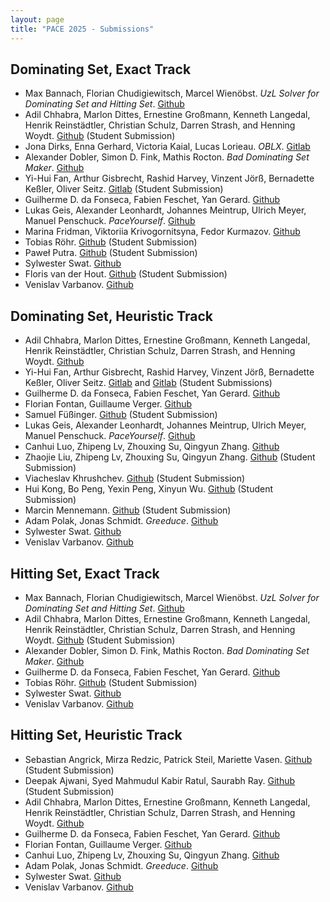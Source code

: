 ```yaml
---
layout: page 
title: "PACE 2025 - Submissions"
---
```


## Dominating Set, Exact Track
 - Max Bannach, Florian Chudigiewitsch, Marcel Wienöbst. *UzL Solver for Dominating Set and Hitting Set*. [Github](https://github.com/mwien/PACE2025)
 - Adil Chhabra, Marlon Dittes, Ernestine Großmann, Kenneth Langedal, Henrik Reinstädtler, Christian Schulz, Darren Strash, and Henning Woydt. [Github](https://github.com/KennethLangedal/PACE2025) (Student Submission)
 - Jona Dirks, Enna Gerhard, Victoria Kaial, Lucas Lorieau. *OBLX*. [Gitlab](https://gitlab.limos.fr/oblx/public)
 - Alexander Dobler, Simon D. Fink, Mathis Rocton. *Bad Dominating Set Maker*. [Github](https://github.com/Doblalex/pace2025)
 - Yi-Hui Fan, Arthur Gisbrecht, Rashid Harvey, Vinzent Jörß, Bernadette Keßler, Oliver Seitz. [Gitlab](https://git.imp.fu-berlin.de/rh0457fu/anwendung-von-algorithmen/-/tree/DS_Exact) (Student Submission)
 - Guilherme D. da Fonseca, Fabien Feschet, Yan Gerard. [Github](https://github.com/gfonsecabr/shadoks-PACE2025)
 - Lukas Geis, Alexander Leonhardt, Johannes Meintrup, Ulrich Meyer, Manuel Penschuck. *PaceYourself*. [Github](https://github.com/manpen/pace25)
 - Marina Fridman, Viktoriia Krivogornitsyna, Fedor Kurmazov. [Github](https://github.com/spefk/pace2025-ds-solver)
 - Tobias Röhr. [Github](https://github.com/roehrt/alpaca) (Student Submission)
 - Paweł Putra. [Github](https://github.com/Kulezi/pace2025) (Student Submission)
 - Sylwester Swat. [Github](https://github.com/swacisko/pace-2025)
 - Floris van der Hout. [Github](https://github.com/gamingwithaflo/minimum-dominating-set/tree/pace_2025_RTS) (Student Submission)
 - Venislav Varbanov. [Github](https://github.com/v777v/PACE2025-v777v)

## Dominating Set, Heuristic Track
 - Adil Chhabra, Marlon Dittes, Ernestine Großmann, Kenneth Langedal, Henrik Reinstädtler, Christian Schulz, Darren Strash, and Henning Woydt. [Github](https://github.com/KennethLangedal/PACE2025)
 - Yi-Hui Fan, Arthur Gisbrecht, Rashid Harvey, Vinzent Jörß, Bernadette Keßler, Oliver Seitz. [Gitlab](https://git.imp.fu-berlin.de/rh0457fu/anwendung-von-algorithmen/-/tree/DS_Heuristic_1) and [Gitlab](https://git.imp.fu-berlin.de/rh0457fu/anwendung-von-algorithmen/-/tree/DS_Heuristic_2) (Student Submissions)
 - Guilherme D. da Fonseca, Fabien Feschet, Yan Gerard. [Github](https://github.com/gfonsecabr/shadoks-PACE2025)
 - Florian Fontan, Guillaume Verger. [Github](https://github.com/fontanf/pace2025)
 - Samuel Füßinger. [Github](https://github.com/Samsu-F/PACE-2025-heuristic-dominating-set-solver) (Student Submission)
 - Lukas Geis, Alexander Leonhardt, Johannes Meintrup, Ulrich Meyer, Manuel Penschuck. *PaceYourself*. [Github](https://github.com/manpen/pace25)
 - Canhui Luo, Zhipeng Lv, Zhouxing Su, Qingyun Zhang. [Github](https://github.com/lxily/PACE2025.DS-HS)
 - Zhaojie Liu, Zhipeng Lv, Zhouxing Su, Qingyun Zhang. [Github](https://github.com/G2LiuZhaoJie/pace2025-DS) (Student Submission)
 - Viacheslav Khrushchev. [Github](https://github.com/B2Corner/PACE_2025) (Student Submission)
 - Hui Kong, Bo Peng, Yexin Peng, Xinyun Wu. [Github](https://github.com/xinyepeng521/DominatingSat_Pace2025_Heuristic) (Student Submission)
 - Marcin Mennemann. [Github](https://github.com/mennemann/MDS/) (Student Submission)
 - Adam Polak, Jonas Schmidt. *Greeduce*. [Github](https://github.com/adampolak/greeduce)
 - Sylwester Swat. [Github](https://github.com/swacisko/pace-2025)
 - Venislav Varbanov. [Github](https://github.com/v777v/PACE2025-v777v)


## Hitting Set, Exact Track
 - Max Bannach, Florian Chudigiewitsch, Marcel Wienöbst. *UzL Solver for Dominating Set and Hitting Set*. [Github](https://github.com/mwien/PACE2025)
 - Adil Chhabra, Marlon Dittes, Ernestine Großmann, Kenneth Langedal, Henrik Reinstädtler, Christian Schulz, Darren Strash, and Henning Woydt. [Github](https://github.com/KennethLangedal/PACE2025) (Student Submission)
 - Alexander Dobler, Simon D. Fink, Mathis Rocton. *Bad Dominating Set Maker*. [Github](https://github.com/Doblalex/pace2025)
 - Guilherme D. da Fonseca, Fabien Feschet, Yan Gerard. [Github](https://github.com/gfonsecabr/shadoks-PACE2025)
 - Tobias Röhr. [Github](https://github.com/roehrt/alpaca) (Student Submission)
 - Sylwester Swat. [Github](https://github.com/swacisko/pace-2025)
 - Venislav Varbanov. [Github](https://github.com/v777v/PACE2025-v777v)

## Hitting Set, Heuristic Track
 - Sebastian Angrick, Mirza Redzic, Patrick Steil, Mariette Vasen. [Github](https://github.com/mariette03/HittingSetPace) (Student Submission)
 - Deepak Ajwani, Syed Mahmudul Kabir Ratul, Saurabh Ray. [Github](https://github.com/mamodul-kabir/PACE-25-HS-heuristic) (Student Submission)
 - Adil Chhabra, Marlon Dittes, Ernestine Großmann, Kenneth Langedal, Henrik Reinstädtler, Christian Schulz, Darren Strash, and Henning Woydt. [Github](https://github.com/KennethLangedal/PACE2025)
 - Guilherme D. da Fonseca, Fabien Feschet, Yan Gerard. [Github](https://github.com/gfonsecabr/shadoks-PACE2025)
 - Florian Fontan, Guillaume Verger. [Github](https://github.com/fontanf/pace2025)
 - Canhui Luo, Zhipeng Lv, Zhouxing Su, Qingyun Zhang. [Github](https://github.com/lxily/PACE2025.DS-HS)
 - Adam Polak, Jonas Schmidt. *Greeduce*. [Github](https://github.com/adampolak/greeduce)
 - Sylwester Swat. [Github](https://github.com/swacisko/pace-2025)
 - Venislav Varbanov. [Github](https://github.com/v777v/PACE2025-v777v)